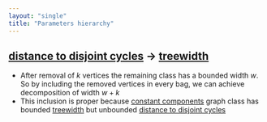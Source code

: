 ```yaml
---
layout: "single"
title: "Parameters hierarchy"
---
```

<!--this is a generated file-->

## [distance to disjoint cycles](../AGnF5Z_dist) → [treewidth](../IcKqSn)
* After removal of $k$ vertices the remaining class has a bounded width $w$. So by including the removed vertices in every bag, we can achieve decomposition of width $w+k$
* This inclusion is proper because [constant components](#FJ8gmU) graph class has bounded [treewidth](../IcKqSn) but unbounded [distance to disjoint cycles](../AGnF5Z_dist)

